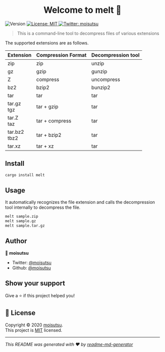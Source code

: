 <h1 align="center">Welcome to melt 👋</h1>
<p>
  <img alt="Version" src="https://img.shields.io/crates/v/melt.svg" />
  <a href="https://github.com/moisutsu/melt/blob/master/LICENSE" target="_blank">
    <img alt="License: MIT" src="https://img.shields.io/badge/License-MIT-yellow.svg" />
  </a>
  <a href="https://twitter.com/moisutsu" target="_blank">
    <img alt="Twitter: moisutsu" src="https://img.shields.io/twitter/follow/moisutsu.svg?style=social" />
  </a>
</p>

> This is a command-line tool to decompress files of various extensions

The supported extensions are as follows.

| Extension       | Compression Format | Decompression tool |
| --------------- | ------------------ | ------------------ |
| zip             | zip                | unzip              |
| gz              | gzip               | gunzip             |
| Z               | compress           | uncompress         |
| bz2             | bzip2              | bunzip2            |
| tar             | tar                | tar                |
| tar.gz<br>tgz   | tar + gzip         | tar                |
| tar.Z<br>taz    | tar + compress     | tar                |
| tar.bz2<br>tbz2 | tar + bzip2        | tar                |
| tar.xz          | tar + xz           | tar                |
## Install

```sh
cargo install melt
```

## Usage

It automatically recognizes the file extension and calls the decompression tool internally to decompress the file.

```sh
melt sample.zip
melt sample.gz
melt sample.tar.gz
```

## Author

👤 **moisutsu**

* Twitter: [@moisutsu](https://twitter.com/moisutsu)
* Github: [@moisutsu](https://github.com/moisutsu)

## Show your support

Give a ⭐️ if this project helped you!

## 📝 License

Copyright © 2020 [moisutsu](https://github.com/moisutsu).<br />
This project is [MIT](https://github.com/moisutsu/melt/blob/master/LICENSE) licensed.

***
_This README was generated with ❤️ by [readme-md-generator](https://github.com/kefranabg/readme-md-generator)_
